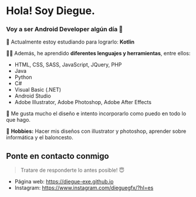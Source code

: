 # Hola! Soy Diegue.
### Voy a ser Android Developer algún día 👀

💪 Actualmente estoy estudiando para lograrlo: **Kotlin**

🕵️‍♀️ Además, he aprendido **diferentes lenguajes y herramientas**, entre ellos:

 - HTML, CSS, SASS, JavaScript, JQuery, PHP
 - Java
 - Python
 - C#
 - Visual Basic (.NET)
 - Android Studio
 - Adobe Illustrator, Adobe Photoshop, Adobe After Effects

🥰 Me gusta mucho el diseño e intento incorporarlo como puedo en todo lo que hago.

🧑 **Hobbies:** Hacer mis diseños con illustrator y photoshop, aprender sobre informática y el baloncesto.

## Ponte en contacto conmigo

> Tratare de responderte lo antes posible! 😇
- Página web: https://diegue-exe.github.io
- Instagram: https://www.instagram.com/dieguegfx/?hl=es
